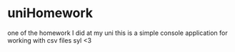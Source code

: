 # uniHomework
one of the homework I did at my uni
this is a simple console application for working with csv files
syl <3
